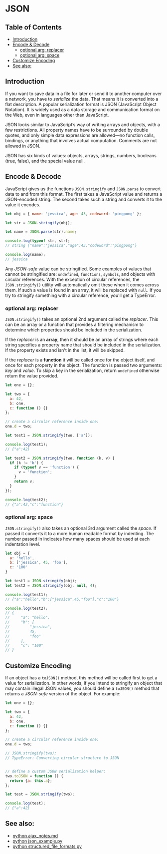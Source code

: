 # JSON


## Table of Contents

<!-- toc -->

- [Introduction](#introduction)
- [Encode & Decode](#encode--decode)
  * [optional arg: replacer](#optional-arg-replacer)
  * [optional arg: space](#optional-arg-space)
- [Customize Encoding](#customize-encoding)
- [See also:](#see-also)

<!-- tocstop -->

## Introduction

If you want to save data in a file for later or send it to another computer over a network, you have to *serialize* the data. That means it is converted into a flat description. A popular serialization format is JSON (JavaScript Object Notation). It is widely used as a data storage and communication format on the Web, even in languages other than JavaScript.

JSON looks similar to JavaScript’s way of writing arrays and objects, with a few restrictions. All property names have to be surrounded by double quotes, and only simple data expressions are allowed—no function calls, bindings, or anything that involves actual computation. Comments are not allowed in JSON.

JSON has six kinds of values: objects, arrays, strings, numbers, booleans (true, false), and the special value null.

## Encode & Decode

JavaScript gives us the functions `JSON.stringify` and `JSON.parse` to convert data to and from this format. The first takes a JavaScript value and returns a JSON-encoded string. The second takes such a string and converts it to the value it encodes.

```javascript
let obj = { name: 'jessica', age: 43, codeword: 'pingpong' };

let str = JSON.stringify(obj);

let name = JSON.parse(str).name;

console.log(typeof str, str);
// string {"name":"jessica","age":43,"codeword":"pingpong"}

console.log(name);
// jessica
```

Any *JSON-safe* value can be stringified. Some examples of values that cannot be stringified are: `undefined`, `functions`, `symbols`, and objects with circular references. With the exception of circular references, the `JSON.stringify()` utility will automatically omit these when it comes across them. If such a value is found in an array, it will be replaced with `null`. If you try to stringify something with a circular reference, you'll get a TypeError.


### optional arg: replacer

`JSON.stringify()` takes an optional 2nd argument called the *replacer*. This can be an array or a function that provides a filtering mechanism to determine which properties should be included in the serialization.

If the *replacer* is an **array**, then it should be an array of strings where each string specifies a property name that should be included in the serialization. If the property exists and isn't in the list, it will be skipped.

If the *replacer* is a **function** it will be called once for the object itself, and once for each property in the object. The function is passed two arguments: *key* and *value*. To skip a key in the serialization, return `undefined` otherwise return the value provided.

```javascript
let one = {};

let two = {
  a: 42,
  b: one,
  c: function () {}
};

// create a circular reference inside one:
one.d = two;

let test1 = JSON.stringify(two, ['a']);

console.log(test1);
// {"a":42}

let test2 = JSON.stringify(two, function (k, v) {
  if (k != 'b') {
    if (typeof v == 'function') {
      v = 'function';
    }
    return v;
  }
});

console.log(test2);
// {"a":42,"c":"function"}
```


### optional arg: space

`JSON.stringify()` also takes an optional 3rd argument called the *space*. If passed it converts it to a more human readable format by indenting. The number passed in indicates how many spaces should be used at each indentation level.

```javascript
let obj = {
  a: 'hello',
  b: ['jessica', 45, 'foo'],
  c: '100'
}

let test1 = JSON.stringify(obj);
let test2 = JSON.stringify(obj, null, 4);

console.log(test1);
// {"a":"hello","b":["jessica",45,"foo"],"c":"100"}

console.log(test2);
// {
//     "a": "hello",
//     "b": [
//         "jessica",
//         45,
//         "foo"
//     ],
//     "c": "100"
// }
```


## Customize Encoding

If an object has a `toJSON()` method, this method will be called first to get a value for serialization. In other words, if you intend to stringify an object that may contain illegal JSON values, you should define a `toJSON()` method that returns a *JSON-safe* version of the object. For example:

```javascript
let one = {};

let two = {
  a: 42,
  b: one,
  c: function () {}
};

// create a circular reference inside one:
one.d = two;

// JSON.stringify(two);
// TypeError: Converting circular structure to JSON


// define a custom JSON serialization helper:
two.toJSON = function () {
  return {a: this.a};
};

let test = JSON.stringify(two);

console.log(test);
// {"a":42}
```

## See also:

- [python ajax_notes.md](https://github.com/jessicarush/python-notes/blob/master/ajax_notes.md)
- [python json_example.py](https://github.com/jessicarush/python-notes/blob/master/json_example.py)
- [python structured_file_formats.py](https://github.com/jessicarush/python-notes/blob/master/structured_file_formats.py)
